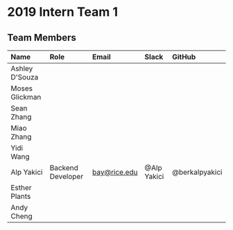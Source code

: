 # 2019 Intern Team 1

## Team Members
| Name | Role | Email | Slack | GitHub | 
| :---- | :---- | :---- | :---- | :---- |
| Ashley D'Souza |
| Moses Glickman |
| Sean Zhang     |
| Miao Zhang     |
| Yidi Wang      |
| Alp Yakici     | Backend Developer | bay@rice.edu | @Alp Yakici | @berkalpyakici |
| Esther Plants  |
| Andy Cheng     |
